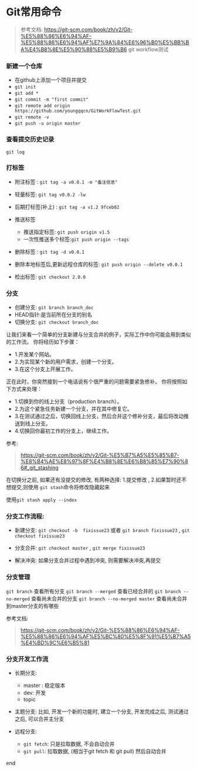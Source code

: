 # Git常用命令


> 参考文档: https://git-scm.com/book/zh/v2/Git-%E5%88%86%E6%94%AF-%E5%88%86%E6%94%AF%E7%9A%84%E6%96%B0%E5%BB%BA%E4%B8%8E%E5%90%88%E5%B9%B6
git workflow测试


### 新建一个仓库

- 在github上添加一个项目并提交
- `git init`
- `git add *`
- `git commit -m "first commit"`
- `git remote add origin https://github.com/youngqqcn/GitWorkFlowTest.git`
- `git remote -v`
- `git push -u origin master`


### 查看提交历史记录

`git log`


### 打标签

- 附注标签 : `git tag -a v0.0.1 -m "备注信息"`


- 轻量标签: `git tag v0.0.2 -lw`

- 后期打标签(补上) : `git tag -a v1.2 9fceb02`

- 推送标签
  - 推送指定标签: `git push origin v1.5`
  - 一次性推送多个标签:`git push origin --tags`

- 删除标签 : `git tag -d v0.0.1`
- 删除本地标签后,更新远程仓库的标签: `git push origin --delete v0.0.1`

- 检出标签: `git checkout 2.0.0`


### 分支

- 创建分支: `git branch branch_doc`
- HEAD指针:是当前所在分支的别名
- 切换分支: `git checkout branch_doc`



让我们来看一个简单的分支新建与分支合并的例子，实际工作中你可能会用到类似的工作流。 你将经历如下步骤：

- 1.开发某个网站。
- 2.为实现某个新的用户需求，创建一个分支。
- 3.在这个分支上开展工作。

正在此时，你突然接到一个电话说有个很严重的问题需要紧急修补。 你将按照如下方式来处理：

- 1.切换到你的线上分支（production branch）。
- 2.为这个紧急任务新建一个分支，并在其中修复它。
- 3.在测试通过之后，切换回线上分支，然后合并这个修补分支，最后将改动推送到线上分支。
- 4.切换回你最初工作的分支上，继续工作。

参考:
> https://git-scm.com/book/zh/v2/Git-%E5%B7%A5%E5%85%B7-%E8%B4%AE%E8%97%8F%E4%B8%8E%E6%B8%85%E7%90%86#_git_stashing


在切换分之前, 如果还有没提交的修改, 有两种选择: 1.提交修改 , 2.如果暂时还不想提交,则使用 `git stash`命令将修改隐藏起来

使用`git stash apply --index`


### 分支工作流程:

- 新建分支: `git checkout -b  fixissue23`  或者 `git branch fixissue23` , `git checkout fixissue23`

- 分支合并: `git checkout master` , `git merge fixissue23`


- 解决冲突: 如果分支合并过程中遇到冲突, 则需要解决冲突,再提交


### 分支管理

`git branch` 查看所有分支
`git branch --merged` 查看已经合并的
`git branch --no-merged` 查看尚未合并的分支
`git branch --no-merged master` 查看尚未合并到master分支的有哪些


参考文档:
> https://git-scm.com/book/zh/v2/Git-%E5%88%86%E6%94%AF-%E5%88%86%E6%94%AF%E5%BC%80%E5%8F%91%E5%B7%A5%E4%BD%9C%E6%B5%81

### 分支开发工作流

- 长期分支:
  - master : 稳定版本
  - dev: 开发
  - topic

- 主题分支:
  比如, 开发一个新的功能时, 建立一个分支, 开发完成之后, 测试通过之后, 可以合并主分支


- 远程分支:
  - `git fetch`: 只是拉取数据, 不会自动合并
  - `git pull`: 拉取数据, (相当于git fetch 和 git pull) 然后自动合并




end